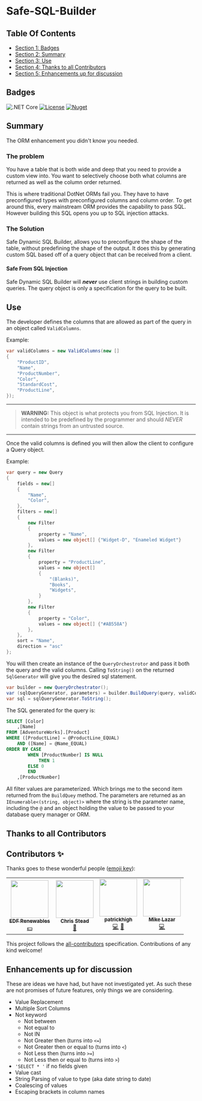 
<!-- GENERATED DOCUMENT! DO NOT EDIT! -->
# Safe-SQL-Builder #


## Table Of Contents ##

- [Section 1: Badges](#user-content-badges)
- [Section 2: Summary](#user-content-summary)
- [Section 3: Use](#user-content-use)
- [Section 4: Thanks to all Contributors](#user-content-thanks-to-all-contributors)
- [Section 5: Enhancements up for discussion](#user-content-enhancements-up-for-discussion)

## Badges ##
![.NET Core](https://github.com/jason-kerney/SafeSqlBuilder/workflows/.NET%20Core/badge.svg)
[![License](https://img.shields.io/github/license/jason-kerney/SafeSqlBuilder)](https://github.com/jason-kerney/SafeSqlBuilder/blob/main/LICENSE)
[![Nuget](https://img.shields.io/nuget/v/safe-dynamic-sql-generator.svg)](https://www.nuget.org/packages/safe-dynamic-sql-generator/)

    

## Summary ##

The ORM enhancement you didn't know you needed.

### The problem

You have a table that is both wide and deep that you need to provide a custom view into. You want to selectively choose both what columns are returned as well as the column order returned.

This is where traditional DotNet ORMs fail you. They have to have preconfigured types with preconfigured columns and column order. To get around this, every mainstream ORM provides the capability to pass SQL. However building this SQL opens you up to SQL injection attacks.

### The Solution

Safe Dynamic SQL Builder, allows you to preconfigure the shape of the table, without predefining the shape of the output. It does this by generating custom SQL based off of a query object that can be received from a client.

#### Safe From SQL Injection

Safe Dynamic SQL Builder will **_never_** use client strings in building custom queries. The query object is only a specification for the query to be built.

    

## Use ##
The developer defines the columns that are allowed as part of the query in an object called ```ValidColumns```.

Example:
```c#
var validColumns = new ValidColumns(new []
{
    "ProductID",
    "Name",
    "ProductNumber",
    "Color",
    "StandardCost",
    "ProductLine",
});
```
----

> **WARNING:** This object is what protects you from SQL Injection. It is intended to be predefined by the programmer and should _NEVER_ contain strings from an untrusted source.

----

Once the valid columns is defined you will then allow the client to configure a Query object.

Example:
```c#
var query = new Query
{
    fields = new[]
    {
        "Name",
        "Color",
    },
    filters = new[]
    {
        new Filter
        {
            property = "Name",
            values = new object[] {"Widget-D", "Enameled Widget"}
        },
        new Filter
        {
            property = "ProductLine",
            values = new object[]
            {
                "(Blanks)",
                "Books",
                "Widgets",
            }
        },
        new Filter
        {
            property = "Color",
            values = new object[] {"#AB558A"}
        },
    },
    sort = "Name",
    direction = "asc"
};
```

You will then create an instance of the ```QueryOrchestrotor``` and pass it both the query and the valid columns. Calling ```ToString()``` on the returned ```SqlGenerator``` will give you the desired sql statement.

```c#
var builder = new QueryOrchestrator();
var (sqlQueryGenerator, parameters) = builder.BuildQuery(query, validColumns, "[AdventureWorks].[Product]");
var sql = sqlQueryGenerator.ToString();
```

The SQL generated for the query is:

```sql
SELECT [Color]
	,[Name]
FROM [AdventureWorks].[Product]
WHERE ([ProductLine] = @ProductLine_EQUAL)
	AND ([Name] = @Name_EQUAL)
ORDER BY CASE
		WHEN [ProductNumber] IS NULL
			THEN 1
		ELSE 0
		END
	,[ProductNumber]
```

All filter values are parameterized. Which brings me to the second item returned from the ```BuildQuey``` method. The parameters are returned as an ```IEnumerable<(string, object)>``` where the string is the parameter name, including the ```@``` and an object holding the value to be passed to your database query manager or ORM.

    

## Thanks to all Contributors ##

## Contributors ✨

Thanks goes to these wonderful people ([emoji key](https://allcontributors.org/docs/en/emoji-key)):

<!-- ALL-CONTRIBUTORS-LIST:START - Do not remove or modify this section -->
<!-- prettier-ignore-start -->
<!-- markdownlint-disable -->
<table>
  <tr>
    <td align="center"><a href="https://github.com/edf-re"><img src="https://avatars.githubusercontent.com/u/13739273?v=4?s=100" width="100px;" alt=""/><br /><sub><b>EDF Renewables</b></sub></a><br /><a href="#financial-edf-re" title="Financial">💵</a></td>
    <td align="center"><a href="http://www.chrisstead.net/"><img src="https://avatars.githubusercontent.com/u/4184510?v=4?s=100" width="100px;" alt=""/><br /><sub><b>Chris Stead</b></sub></a><br /><a href="#ideas-cmstead" title="Ideas, Planning, & Feedback">🤔</a></td>
    <td align="center"><a href="https://github.com/patrickhigh"><img src="https://avatars.githubusercontent.com/u/45110206?v=4?s=100" width="100px;" alt=""/><br /><sub><b>patrickhigh</b></sub></a><br /><a href="https://github.com/jason-kerney/SafeSqlBuilder/commits?author=patrickhigh" title="Code">💻</a> <a href="#ideas-patrickhigh" title="Ideas, Planning, & Feedback">🤔</a></td>
    <td align="center"><a href="https://github.com/seventumbles"><img src="https://avatars.githubusercontent.com/u/1326703?v=4?s=100" width="100px;" alt=""/><br /><sub><b>Mike Lazar</b></sub></a><br /><a href="https://github.com/jason-kerney/SafeSqlBuilder/commits?author=seventumbles" title="Code">💻</a></td>
  </tr>
</table>

<!-- markdownlint-restore -->
<!-- prettier-ignore-end -->

<!-- ALL-CONTRIBUTORS-LIST:END -->

This project follows the [all-contributors](https://github.com/all-contributors/all-contributors) specification. Contributions of any kind welcome!
    

## Enhancements up for discussion ##

These are ideas we have had, but have not investigated yet. As such these are not promises of future features, only things we are considering.

* Value Replacement
* Multiple Sort Columns
* Not keyword
  * Not between
  * Not equal to
  * Not IN
  * Not Greater then (turns into ```<=```)
  * Not Greater then or equal to (turns into ```<```)
  * Not Less then (turns into ```>=```)
  * Not Less then or equal to (turns into ```>```)
* ```'SELECT * '``` if no fields given
* Value cast
* String Parsing of value to type (aka date string to date)
* Coalescing of values
* Escaping brackets in column names
    

<!-- GENERATED DOCUMENT! DO NOT EDIT! -->
    